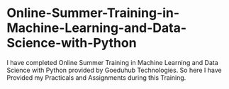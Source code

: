# Online-Summer-Training-in-Machine-Learning-and-Data-Science-with-Python

I have completed Online Summer Training in Machine Learning and Data Science with Python provided by Goeduhub Technologies.
So here I have Provided my Practicals and Assignments during this Training.
